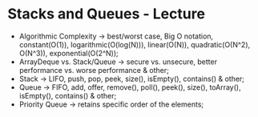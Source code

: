 # Stacks and Queues - Lecture

* Algorithmic Complexity -> best/worst case, Big O notation, constant(O(1)), logarithmic(O(log(N))), linear(O(N)), quadratic(O(N^2), O(N^3)), exponential(O(2^N));
* ArrayDeque vs. Stack/Queue -> secure vs. unsecure, better performance vs. worse performance & other;
* Stack -> LIFO, push, pop, peek, size(), isEmpty(), contains() & other;
* Queue -> FIFO, add, offer, remove(), poll(), peek(), size(), toArray(), isEmpty(), contains() & other;
* Priority Queue -> retains specific order of the elements;
